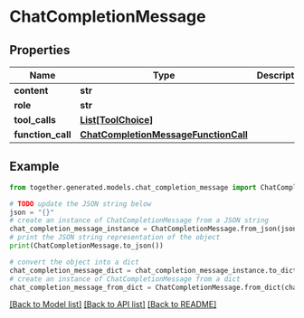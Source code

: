 # ChatCompletionMessage


## Properties

Name | Type | Description | Notes
------------ | ------------- | ------------- | -------------
**content** | **str** |  |
**role** | **str** |  |
**tool_calls** | [**List[ToolChoice]**](ToolChoice.md) |  | [optional]
**function_call** | [**ChatCompletionMessageFunctionCall**](ChatCompletionMessageFunctionCall.md) |  | [optional]

## Example

```python
from together.generated.models.chat_completion_message import ChatCompletionMessage

# TODO update the JSON string below
json = "{}"
# create an instance of ChatCompletionMessage from a JSON string
chat_completion_message_instance = ChatCompletionMessage.from_json(json)
# print the JSON string representation of the object
print(ChatCompletionMessage.to_json())

# convert the object into a dict
chat_completion_message_dict = chat_completion_message_instance.to_dict()
# create an instance of ChatCompletionMessage from a dict
chat_completion_message_from_dict = ChatCompletionMessage.from_dict(chat_completion_message_dict)
```
[[Back to Model list]](../README.md#documentation-for-models) [[Back to API list]](../README.md#documentation-for-api-endpoints) [[Back to README]](../README.md)
